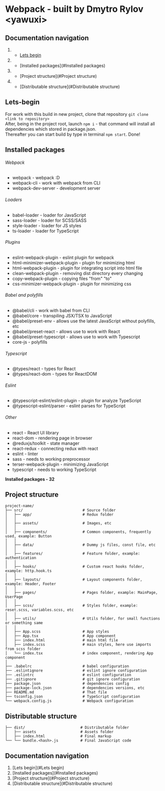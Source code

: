 # Webpack - built by Dmytro Rylov \<yawuxi>

## Documentation navigation
1. - [Lets begin](#Lets-begin)
2. - [Installed packages](#Installed packages)
3. - [Project structure](#Project structure)
4. - [Distributable structure](#Distributable structure)

## Lets-begin
For work with this build in new project, clone that repository `git clone <link to repository>`<br>
After, being in the project root, launch `npm i` - that command will install all dependencies which stored in package.json.<br>
Thereafter you can start build by type in terminal `npm start`. Done!<br>

## Installed packages
###### Webpack
* webpack - webpack :D
* webpack-cli - work with webpack from CLI
* webpack-dev-server - development server

###### Loaders
* babel-loader - loader for JavaScript
* sass-loader - loader for SCSS/SASS
* style-loader - loader for JS styles
* ts-loader - loader for TypeScript

###### Plugins
* eslint-webpack-plugin - eslint plugin for webpack
* html-minimizer-webpack-plugin - plugin for minimizing html
* html-webpack-plugin - plugin for integrating script into html file
* clean-webpack-plugin - removing dist directory every changing
* copy-webpack-plugin - copying files "from" "to"
* css-minimizer-webpack-plugin - plugin for minimizing css

###### Babel and polyfills
* @babel/cli - work with babel from CLI
* @babel/core - transpiling JSX/TSX to JavaScript
* @babel/preset-env - allows use the latest JavaScript without polyfills, etc
* @babel/preset-react - allows use to work with React
* @babel/preset-typescript - allows use to work with Typescript
* core-js - polyfills

###### Typescript
* @types/react - types for React
* @types/react-dom - types for ReactDOM

###### Eslint
* @typescript-eslint/eslint-plugin - plugin for analyze TypeScript
* @typescript-eslint/parser - eslint parses for TypeScript

###### Other
* react - React UI library
* react-dom - rendering page in browser
* @reduxjs/toolkit - state manager 
* react-redux - connecting redux with react
* eslint - linter
* sass - needs to working preprocessor
* terser-webpack-plugin - minimizing JavaScript
* typescript - needs to working TypeScript

__Installed packages - 32__

## Project structure
```
project-name/
├── src/                           # Source folder
│   ├── app/                       # Redux folder
│   │
│   ├── assets/                    # Images, etc
│   │
│   ├── components/                # Common components, frequently used, example: Button
│   │
│   ├── data/                      # Dummy js files, const file, etc
│   │
│   ├── features/                  # Feature folder, example: authentication
│   │
│   ├── hooks/                     # Custom react hooks folder, example: http.hook.ts
│   │   
│   ├── layouts/                   # Layout components folder, example: Header, Footer
│   │
│   ├── pages/                     # Pages folder, example: MainPage, UserPage
│   │
│   ├── scss/                      # Styles folder, example: reset.scss, variables.scss, etc
│   │
│   ├── utils/                     # Utils folder, for small functions or something same
│   │
│   ├── App.scss                   # App styles
│   ├── App.tsx                    # App component
│   ├── index.html                 # main html file
│   ├── index.scss                 # main styles, here use imports from scss folder
│   └── index.tsx                  # index component, rendering App component
│
├── .babelrc                       # babel configuration
├── .eslintignore                  # eslint ignore configuration
├── .eslintrc                      # eslint configuration
├── .gitignore                     # git ignore configuration
├── package.json                   # dependencies config
├── package-lock.json              # dependencies versions, etc
├── README.md                      # That file
├── tsconfig.json                  # TypeScript configuration
└── webpack.config.js              # Webpack configuration

```

## Distributable structure
```
├── dist/                         # Distributable folder
│   ├── assets                    # Assets folder
│   ├── index.html                # Final markup
└── └── bundle.<hash>.js          # Final JavaScript code
```

## Documentation navigation
1. [Lets begin](#Lets begin)
2. [Installed packages](#Installed packages)
3. [Project structure](#Project structure)
4. [Distributable structure](#Distributable structure)
